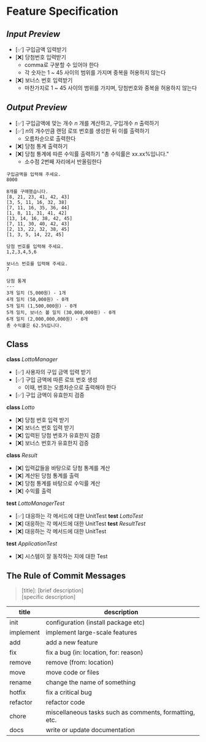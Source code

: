 # Feature Specification

## *Input Preview*

- [✅] 구입금액 입력받기
- [❌] 당첨번호 입력받기
    - comma로 구분할 수 있어야 한다
    - 각 숫자는 1 ~ 45 사이의 범위를 가지며 중복을 허용하지 않는다
- [❌] 보너스 번호 입력받기
    - 마찬가지로 1 ~ 45 사이의 범위를 가지며, 당첨번호와 중복을 허용하지 않는다

## *Output Preview*

- [✅] 구입금액에 맞는 개수 *n* 개를 계산하고, 구입개수 *n* 출력하기
- [✅] *n*의 개수만큼 랜덤 로또 번호를 생성한 뒤 이를 출력하기
    - 오름차순으로 출력한다
- [❌] 당첨 통계 출력하기
- [❌] 당첨 통계에 따른 수익률 출력하기 "총 수익률은 xx.xx%입니다."
    - 소수점 2번째 자리에서 반올림한다

```
구입금액을 입력해 주세요.
8000

8개를 구매했습니다.
[8, 21, 23, 41, 42, 43]
[3, 5, 11, 16, 32, 38]
[7, 11, 16, 35, 36, 44]
[1, 8, 11, 31, 41, 42]
[13, 14, 16, 38, 42, 45]
[7, 11, 30, 40, 42, 43]
[2, 13, 22, 32, 38, 45]
[1, 3, 5, 14, 22, 45]

당첨 번호를 입력해 주세요.
1,2,3,4,5,6

보너스 번호를 입력해 주세요.
7

당첨 통계
---
3개 일치 (5,000원) - 1개
4개 일치 (50,000원) - 0개
5개 일치 (1,500,000원) - 0개
5개 일치, 보너스 볼 일치 (30,000,000원) - 0개
6개 일치 (2,000,000,000원) - 0개
총 수익률은 62.5%입니다.
```

## Class

**class** *LottoManager*

- [✅] 사용자의 구입 금액 입력 받기
- [✅] 구입 금액에 따른 로또 번호 생성
    - 이때, 번호는 오름차순으로 출력해야 한다
- [✅] 구입 금액이 유효한지 검증


**class** *Lotto*

- [❌] 당첨 번호 입력 받기
- [❌] 보너스 번호 입력 받기
- [❌] 입력된 당첨 번호가 유효한지 검증
- [❌] 보너스 번호가 유효한지 검증

**class** *Result*
- [❌] 입력값들을 바탕으로 당첨 통계를 계산
- [❌] 계산된 당첨 통계를 출력
- [❌] 당첨 통계를 바탕으로 수익률 계산
- [❌] 수익률 출력

**test** *LottoManagerTest*
- [✅] 대응하는 각 메서드에 대한 UnitTest
**test** *LottoTest*
- [❌] 대응하는 각 메서드에 대한 UnitTest
**test** *ResultTest*
- [❌] 대응하는 각 메서드에 대한 UnitTest

**test** *ApplicationTest*
- [❌] 시스템이 잘 동작하는 지에 대한 Test
## The Rule of Commit Messages

> [title]\: [brief description] <br>
> [specific description]

| title     | description                                            |
|-----------|--------------------------------------------------------|
| init      | configuration (install package etc)                    |
| implement | implement large-scale features                         |
| add       | add a new feature                                      |
| fix       | fix a bug (in: location, for: reason)                  |
| remove    | remove (from: location)                                |
| move      | move code or files                                     |
| rename    | change the name of something                           |
| hotfix    | fix a critical bug                                     |
| refactor  | refactor code                                          |
| chore     | miscellaneous tasks such as comments, formatting, etc. |
| docs      | write or update documentation                          |

